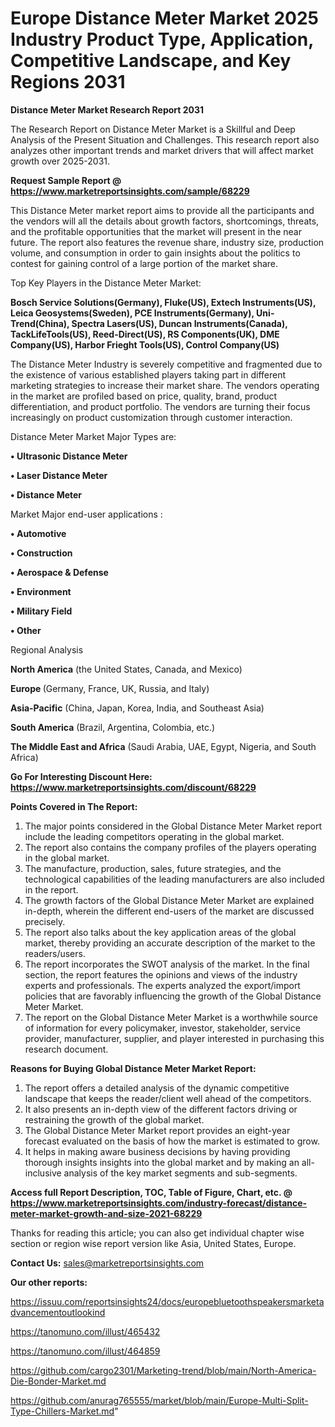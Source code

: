 # Europe Distance Meter Market 2025 Industry Product Type, Application, Competitive Landscape, and Key Regions 2031

<strong>Distance Meter Market Research Report 2031</strong>

The Research Report on Distance Meter Market is a Skillful and Deep Analysis of the Present Situation and Challenges. This research report also analyzes other important trends and market drivers that will affect market growth over 2025-2031.

<strong>Request Sample Report @ <a href=https://www.marketreportsinsights.com/sample/68229>https://www.marketreportsinsights.com/sample/68229</a></strong>

This Distance Meter market report aims to provide all the participants and the vendors will all the details about growth factors, shortcomings, threats, and the profitable opportunities that the market will present in the near future. The report also features the revenue share, industry size, production volume, and consumption in order to gain insights about the politics to contest for gaining control of a large portion of the market share.

Top Key Players in the Distance Meter Market:

<strong>Bosch Service Solutions(Germany), Fluke(US), Extech Instruments(US), Leica Geosystems(Sweden), PCE Instruments(Germany), Uni-Trend(China), Spectra Lasers(US), Duncan Instruments(Canada), TackLifeTools(US), Reed-Direct(US), RS Components(UK), DME Company(US), Harbor Frieght Tools(US), Control Company(US)</strong>

The Distance Meter Industry is severely competitive and fragmented due to the existence of various established players taking part in different marketing strategies to increase their market share. The vendors operating in the market are profiled based on price, quality, brand, product differentiation, and product portfolio. The vendors are turning their focus increasingly on product customization through customer interaction.

Distance Meter Market Major Types are:

<strong>• Ultrasonic Distance Meter

• Laser Distance Meter

• Distance Meter</strong>

Market Major end-user applications :

<strong>• Automotive

• Construction

• Aerospace & Defense

• Environment

• Military Field

• Other</strong>

Regional Analysis

</u><strong><b>North America</b></strong> (the United States, Canada, and Mexico)

<strong><b>Europe </b></strong>(Germany, France, UK, Russia, and Italy)

<strong><b>Asia-Pacific</b></strong> (China, Japan, Korea, India, and Southeast Asia)

<strong><b>South America</b></strong> (Brazil, Argentina, Colombia, etc.)

<strong><b>The Middle East and Africa</b></strong> (Saudi Arabia, UAE, Egypt, Nigeria, and South Africa)

<strong>Go For Interesting Discount Here: <a href=https://www.marketreportsinsights.com/discount/68229>https://www.marketreportsinsights.com/discount/68229</a></strong>

<strong>Points Covered in The Report:</strong>
<ol>
  <li>The major points considered in the Global Distance Meter Market report include the leading competitors operating in the global market.</li>
  <li>The report also contains the company profiles of the players operating in the global market.</li>
  <li>The manufacture, production, sales, future strategies, and the technological capabilities of the leading manufacturers are also included in the report.</li>
  <li>The growth factors of the Global Distance Meter Market are explained in-depth, wherein the different end-users of the market are discussed precisely.</li>
  <li>The report also talks about the key application areas of the global market, thereby providing an accurate description of the market to the readers/users.</li>
  <li>The report incorporates the SWOT analysis of the market. In the final section, the report features the opinions and views of the industry experts and professionals. The experts analyzed the export/import policies that are favorably influencing the growth of the Global Distance Meter Market.</li>
  <li>The report on the Global Distance Meter Market is a worthwhile source of information for every policymaker, investor, stakeholder, service provider, manufacturer, supplier, and player interested in purchasing this research document.</li>
</ol>
<strong>Reasons for Buying Global Distance Meter Market Report:</strong>

<ol>
  <li>The report offers a detailed analysis of the dynamic competitive landscape that keeps the reader/client well ahead of the competitors.</li>
  <li>It also presents an in-depth view of the different factors driving or restraining the growth of the global market.</li>
  <li>The Global Distance Meter Market report provides an eight-year forecast evaluated on the basis of how the market is estimated to grow.</li>
  <li>It helps in making aware business decisions by having providing thorough insights insights into the global market and by making an all-inclusive analysis of the key market segments and sub-segments.</li>
</ol>
<strong>Access full Report Description, TOC, Table of Figure, Chart, etc. @ <a href=https://www.marketreportsinsights.com/industry-forecast/distance-meter-market-growth-and-size-2021-68229>https://www.marketreportsinsights.com/industry-forecast/distance-meter-market-growth-and-size-2021-68229</a></strong>


Thanks for reading this article; you can also get individual chapter wise section or region wise report version like Asia, United States, Europe.

<strong>Contact Us:</strong>
sales@marketreportsinsights.com

<strong>Our other reports:</strong>

<a href=https://issuu.com/reportsinsights24/docs/europebluetoothspeakersmarketadvancementoutlookind>https://issuu.com/reportsinsights24/docs/europebluetoothspeakersmarketadvancementoutlookind</a>

<a href=https://tanomuno.com/illust/465432>https://tanomuno.com/illust/465432</a>

<a href=https://tanomuno.com/illust/464859>https://tanomuno.com/illust/464859</a>

<a href=https://github.com/cargo2301/Marketing-trend/blob/main/North-America-Die-Bonder-Market.md>https://github.com/cargo2301/Marketing-trend/blob/main/North-America-Die-Bonder-Market.md</a>

<a href=https://github.com/anurag765555/market/blob/main/Europe-Multi-Split-Type-Chillers-Market.md>https://github.com/anurag765555/market/blob/main/Europe-Multi-Split-Type-Chillers-Market.md</a>"
